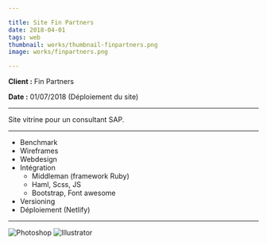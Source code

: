 ```yaml
---

title: Site Fin Partners
date: 2018-04-01
tags: web
thumbnail: works/thumbnail-finpartners.png
image: works/finpartners.png

---
```


**Client :** Fin Partners

**Date :** 01/07/2018 (Déploiement du site)

---

Site vitrine pour un consultant SAP.

---

- Benchmark
- Wireframes
- Webdesign
- Intégration
  - Middleman (framework Ruby)
  - Haml, Scss, JS
  - Bootstrap, Font awesome
- Versioning
- Déploiement (Netlify)

---

![Photoshop](/images/icons/photoshop.svg)
![Illustrator](/images/icons/illustrator.svg)
